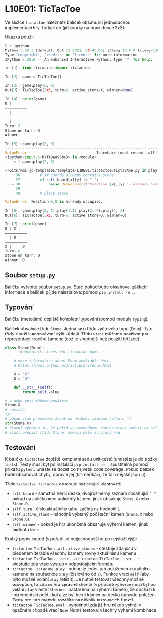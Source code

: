 # L10E01: TicTacToe
Ve složce `tictactoe` naleznete balíček obsahující jednoduchou implementaci hry TicTacToe (piškvorky na hrací desce 3x3).

Ukázka použití

```python
% > ipython
Python 3.10.0 (default, Oct 13 2021, 06:45:00) [Clang 13.0.0 (clang-1300.0.29.3)]
Type 'copyright', 'credits' or 'license' for more information
IPython 7.28.0 -- An enhanced Interactive Python. Type '?' for help.

In [1]: from tictactoe import TicTacToe

In [2]: game = TicTacToe()

In [3]: game.play(0, 0)
Out[3]: TicTacToe(3x3, turn=2, active_stone=X, winner=None)

In [4]: print(game)
O |   |  
––––––––––
  |   |  
––––––––––
  |   |  
Turn: 2
Stone on turn: X
Winner: 

In [5]: game.play(0, 0)
---------------------------------------------------------------------------
ValueError                                Traceback (most recent call last)
<ipython-input-5-b7f49aa95ba3> in <module>
----> 1 game.play(0, 0)

~/Gits/kmi-jp-templates/template-L10E01/tictactoe/tictactoe.py in play(self, x, y)
     36         # if coords already contains stone
     37         if self.board[x][y] != " ":
---> 38             raise ValueError(f"Position {x},{y} is already occupied.")
     39 
     40         # place stone

ValueError: Position 0,0 is already occupied.

In [6]: game.play(0, 1).play(1,1).play(2, 0).play(2, 2)
Out[6]: TicTacToe(3x3, turn=6, active_stone=O, winner=O)

In [7]: print(game)
O | X |  
––––––––––
  | O |  
––––––––––
X |   | O
Turn: 6
Stone on turn: O
Winner: O
```

## Soubor `setup.py`
Balíčku vytvořte soubor `setup.py`. Stačí pokud bude obsahovat základní informace a balíček půjde nainstalovat pomocí `pip install -e .`.

## Typování
Balíčku (metodám) dopiště kompletní typování (pomoci modulu `typing`).

Balíček obsahuje třídu `Stone`. Jedná se o třídu výčtového typu (`Enum`). Tyto třídy slouží k uchovávání výčtu údajů. Třídu `Stone` můžeme používat pro reprezentaci hracího kamene (což je vhodnější než použití řetězce):

```python
class Stone(Enum):
    """Represents stones for TicTacToe game."""

    # more information about Enum avaliable here
    # https://docs.python.org/3/library/enum.html

    X = "X"
    O = "O"

    def __str__(self):
        return self.value

# v kódu poté můžeme používat
Stone.X
# namísto
"X"
# pokud však převedeme Stone na řetězec získáme hodnotu "X"
str(Stone.X)
# hlavní výhodou je, že pokud se rozhodneme reprezentaci změnit na "x", 
# stačí přepsat třídu Stone, nikoli celý zdrojový kód
```

## Testování
K balíčku `tictactoe` dopiště kompletní sadu unit-testů (umístěte je do složky `tests`). Testy musí být po instalaci `pip install -e .` spustitelné pomoci příkazu `pytest`. Snažte se docílit co největší code coverage. Pokud balíček bude obsahovat chyby, opravte jej (tím neříkám, že tam nějaké jsou :)).

Třída `tictactoe.TicTacToe` obsahuje následující vlastnosti:

* `self.board` - samotná herní deska, dvojrozměrný seznam obsahující `" "` pokud na políčku není položený kámen, jinak obsahuje `Stone.X` nebo `Stone.O`.
* `self.turn` - číslo aktuálního tahu, začíná na hodnotě `1`
* `self.active_stone` - náhodně vybraný počáteční kámen (`Stone.X` nebo `Stone.O`).
* `self.winner` - pokud je hra ukončená obsahuje výherní kámen, jinak hodnotu `None`

Krátký popis metod (v pořadí od nejjednoduššího po nejsložitější):

* `tictactoe.TicTacToe._all_active_stones` - otestuje zda jsou v předaném iterable všechny kameny rovny aktuálnímu kamenu
* `tictactoe.TicTacToe.__repr__` a `tictactoe.TicTacToe.__str__` - otestujte zda vrací výstup v odpovídajícím formátu
* `tictactoe.TicTacToe.play` - odehraje jeden tah položením aktuálního kamene na souřadnice `x` a `y` (číslováno od `0`). Funkce vrací `self` (aby bylo možné volání `play` řetězit). Je nutné testovat všechny možné exception, to zda se hra správně ukončí (v případě výherce musí být po volání `play` vlastnost `winner` nastavena na výherní kámen), že dochází k inkrementaci počtu kol a že byl herní kámen na desku opravdu položen. Testy pro tuto metodu rozdělte na několik testovacích funkcí.
* `tictactoe.TicTacToe.eval` - vyhodnotí zda již hru někdo vyhrál v opačném případě vrací `None` Nutné testovat všechny výherní kombinace.


